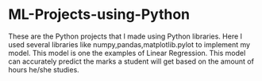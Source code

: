 # ML-Projects-using-Python
These are the Python projects that I made using Python libraries.
Here I used several libraries like numpy,pandas,matplotlib.pylot to implement my model.
This model is one the examples of Linear Regression.
This model can accurately predict the marks a student will get based on the amount of hours he/she studies.
